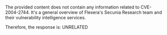 The provided content does not contain any information related to CVE-2004-2744. It's a general overview of Flexera's Secunia Research team and their vulnerability intelligence services.

Therefore, the response is: UNRELATED